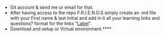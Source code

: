 - Git account & send me ur email for that.
- After having access to the repo F.R.I.E.N.D.S simply create an .md file with your First name & last Initial and add in it all your learning links and questions? 
format for the links "[Label](URL)".
- Download and setup ur Virtual environment.****
